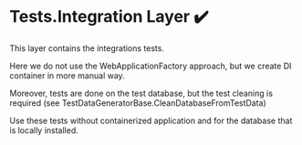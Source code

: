 ﻿# Tests.Integration Layer :heavy_check_mark:

This layer contains the integrations tests. 

Here we do not use the WebApplicationFactory approach, but we create DI container in more manual way.

Moreover, tests are done on the test database, but the test cleaning is required (see TestDataGeneratorBase.CleanDatabaseFromTestData)

Use these tests without containerized application and for the database that is locally installed.
